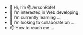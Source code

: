 - 👋 Hi, I’m @JersonRafel
- 👀 I’m interested in Web developing
- 🌱 I’m currently learning ...
- 💞️ I’m looking to collaborate on ...
- 📫 How to reach me ...

<!---
JersonRafel/JersonRafel is a ✨ special ✨ repository because its `README.md` (this file) appears on your GitHub profile.
You can click the Preview link to take a look at your changes.
--->
